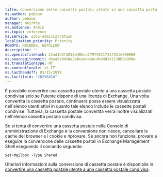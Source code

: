 ```yaml
---
title: Conversione delle cassette postali utente in una cassetta postale condivisa?
ms.author: pebaum
author: pebaum
manager: mnirkhe
ms.audience: Admin
ms.topic: reference
ms.service: o365-administration
localization_priority: Priority
ROBOTS: NOINDEX, NOFOLLOW
description: ''
ms.openlocfilehash: 22ad1b3fb818b40bcd77974031735f931e986968
ms.sourcegitcommit: d6ea5e9458a2b8ceaab3ac4bd483e1130b9a398a
ms.translationtype: MT
ms.contentlocale: it-IT
ms.lasthandoff: 01/15/2019
ms.locfileid: "28296818"
---
```

È possibile convertire una cassetta postale utente a una cassetta postale condivisa solo se l'utente dispone di una licenza di Exchange. Una volta convertita la cassetta postale, continuerà possa essere visualizzata nell'elenco utenti attivi in quanto tale elenco include le cassette postali condivise. Tuttavia, la cassetta postale convertita verrà inoltre visualizzati nell'elenco cassetta postale condivisa. 
  
Se si tenta di convertire una cassetta postale nella Console di amministrazione di Exchange e la conversione non riesce, cancellare la cache del browser e i cookie e riprovare. Se ancora non funziona, provare a eseguire la conversione delle cassette postali in Exchange Management Shell eseguendo il comando seguente:
  
```
Set-Mailbox -Type Shared
```

Ulteriori informazioni sulla conversione di cassetta postale è disponibile in [convertire una cassetta postale utente a una cassetta postale condivisa](https://support.office.com/client/2e122487-e1f5-4f26-ba41-5689249d93ba).
  
